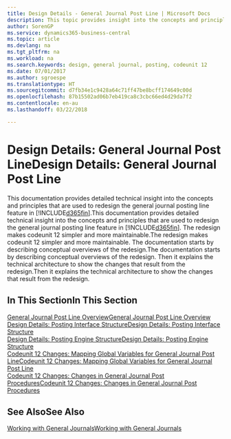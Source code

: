 ```yaml
---
title: Design Details - General Journal Post Line | Microsoft Docs
description: This topic provides insight into the concepts and principles that are used to redesign the general journal posting line feature in Business Central.
author: SorenGP
ms.service: dynamics365-business-central
ms.topic: article
ms.devlang: na
ms.tgt_pltfrm: na
ms.workload: na
ms.search.keywords: design, general journal, posting, codeunit 12
ms.date: 07/01/2017
ms.author: sgroespe
ms.translationtype: HT
ms.sourcegitcommit: d7fb34e1c9428a64c71ff47be8bcff174649c00d
ms.openlocfilehash: 87b15502ad06b7eb419ca8c3cbc66ed4d29da7f2
ms.contentlocale: en-au
ms.lasthandoff: 03/22/2018

---
```

# <a name="design-details-general-journal-post-line"></a><span data-ttu-id="7510e-103">Design Details: General Journal Post Line</span><span class="sxs-lookup"><span data-stu-id="7510e-103">Design Details: General Journal Post Line</span></span>
<span data-ttu-id="7510e-104">This documentation provides detailed technical insight into the concepts and principles that are used to redesign the general journal posting line feature in [!INCLUDE[d365fin](includes/d365fin_md.md)].</span><span class="sxs-lookup"><span data-stu-id="7510e-104">This documentation provides detailed technical insight into the concepts and principles that are used to redesign the general journal posting line feature in [!INCLUDE[d365fin](includes/d365fin_md.md)].</span></span> <span data-ttu-id="7510e-105">The redesign makes codeunit 12 simpler and more maintainable.</span><span class="sxs-lookup"><span data-stu-id="7510e-105">The redesign makes codeunit 12 simpler and more maintainable.</span></span> <span data-ttu-id="7510e-106">The documentation starts by describing conceptual overviews of the redesign.</span><span class="sxs-lookup"><span data-stu-id="7510e-106">The documentation starts by describing conceptual overviews of the redesign.</span></span> <span data-ttu-id="7510e-107">Then it explains the technical architecture to show the changes that result from the redesign.</span><span class="sxs-lookup"><span data-stu-id="7510e-107">Then it explains the technical architecture to show the changes that result from the redesign.</span></span>  

## <a name="in-this-section"></a><span data-ttu-id="7510e-108">In This Section</span><span class="sxs-lookup"><span data-stu-id="7510e-108">In This Section</span></span>  
[<span data-ttu-id="7510e-109">General Journal Post Line Overview</span><span class="sxs-lookup"><span data-stu-id="7510e-109">General Journal Post Line Overview</span></span>](design-details-general-journal-post-line-overview.md)  
[<span data-ttu-id="7510e-110">Design Details: Posting Interface Structure</span><span class="sxs-lookup"><span data-stu-id="7510e-110">Design Details: Posting Interface Structure</span></span>](design-details-posting-interface-structure.md)  
[<span data-ttu-id="7510e-111">Design Details: Posting Engine Structure</span><span class="sxs-lookup"><span data-stu-id="7510e-111">Design Details: Posting Engine Structure</span></span>](design-details-posting-engine-structure.md)  
[<span data-ttu-id="7510e-112">Codeunit 12 Changes: Mapping Global Variables for General Journal Post Line</span><span class="sxs-lookup"><span data-stu-id="7510e-112">Codeunit 12 Changes: Mapping Global Variables for General Journal Post Line</span></span>](design-details-codeunit-12-changes-mapping-global-variables-for-general-journal-post-line.md)  
[<span data-ttu-id="7510e-113">Codeunit 12 Changes: Changes in General Journal Post Procedures</span><span class="sxs-lookup"><span data-stu-id="7510e-113">Codeunit 12 Changes: Changes in General Journal Post Procedures</span></span>](design-details-codeunit-12-changes-changes-in-general-journal-post-procedures.md)  

## <a name="see-also"></a><span data-ttu-id="7510e-114">See Also</span><span class="sxs-lookup"><span data-stu-id="7510e-114">See Also</span></span>  
[<span data-ttu-id="7510e-115">Working with General Journals</span><span class="sxs-lookup"><span data-stu-id="7510e-115">Working with General Journals</span></span>](ui-work-general-journals.md)

